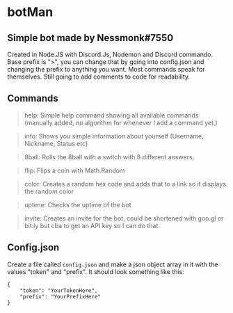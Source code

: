 # botMan

## Simple bot made by Nessmonk#7550
Created in Node.JS with Discord.Js, Nodemon and Discord commando.
Base prefix is ">", you can change that by going into config.json and changing the prefix to anything you want.
Most commands speak for themselves. Still going to add comments to code for readability.

## Commands

>help: Simple help command showing all available commands (manually added, no algorithm for whenever I add a command yet.)

>info: Shows you simple information about yourself (Username, Nickname, Status etc)

>8ball: Rolls the 8ball with a switch with 8 different answers.

>flip: Flips a coin with Math.Random 

>color: Creates a random hex code and adds that to a link so it displays the random color

>uptime: Checks the uptime of the bot

>invite: Creates an invite for the bot, could be shortened with goo.gl or bit.ly but cba to get an API key so I can do that.

## Config.json

Create a file called `config.json` and make a json object array in it with the values "token" and "prefix".
It should look something like this:
```
{
    "token": "YourTokenHere",
    "prefix": "YourPrefixHere"
}
```